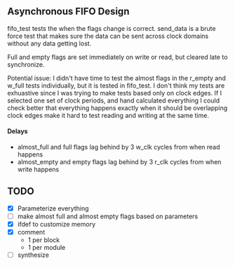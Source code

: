 ## Asynchronous FIFO Design

fifo_test tests the when the flags change is correct. send_data is a brute
force test that makes sure the data can be sent across clock domains
without any data getting lost.

Full and empty flags are set immediately on write or read, but cleared
late to synchronize. 

Potential issue:
I didn't have time to test the almost flags in the r_empty and w_full
tests individually, but it is tested in fifo_test.
I don't think my tests are exhuastive since I was trying to make tests
based only on clock edges. If I selected one set of clock periods, and
hand calculated everything I could check better that everything happens
exactly when it should be overlapping clock edges make it hard to
test reading and writing at the same time.

#### Delays

- almost_full and full flags lag behind by 3 w_clk cycles from when read happens
- almost_empty and empty flags lag behind by 3 r_clk cycles from when write happens


## TODO
- [x] Parameterize everything
- [ ] make almost full and almost empty flags based on parameters
- [x] ifdef to customize memory
- [x] comment
    - 1 per block
    - 1 per module
- [ ] synthesize